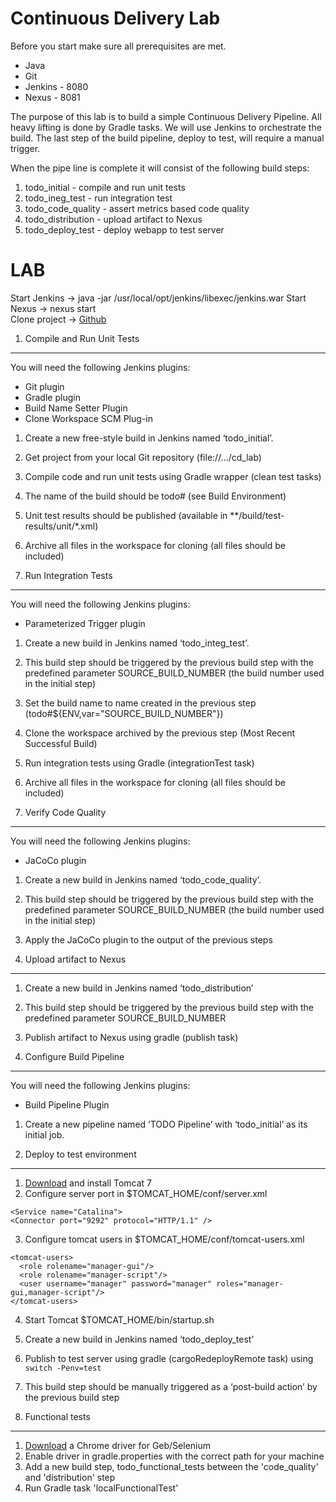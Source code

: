 Continuous Delivery Lab
=======================

Before you start make sure all prerequisites are met.
 
* Java 
* Git
* Jenkins - 8080
* Nexus - 8081


The purpose of this lab is to build a simple Continuous Delivery Pipeline. All heavy lifting 
is done by Gradle tasks. We will use Jenkins to orchestrate the build. The last step of the build 
pipeline, deploy to test, will require a manual trigger.

When the pipe line is complete it will consist of the following build steps:

1. todo_initial - compile and run unit tests 
2. todo_ineg_test - run integration test
3. todo_code_quality - assert metrics based code quality
4. todo_distribution - upload artifact to Nexus
5. todo_deploy_test - deploy webapp to test server


LAB
===

Start Jenkins -> java -jar /usr/local/opt/jenkins/libexec/jenkins.war
Start Nexus   -> nexus start  
Clone project -> [Github](https://github.com/kallestenflo/cd_lab) 

1. Compile and Run Unit Tests
-----------------------------

You will need the following Jenkins plugins: 

* Git plugin
* Gradle plugin
* Build Name Setter Plugin
* Clone Workspace SCM Plug-in

1. Create a new free-style build in Jenkins named ‘todo_initial’.
2. Get project from your local Git repository (file://.../cd_lab)
3. Compile code and run unit tests using Gradle wrapper (clean test tasks)
4. The name of the build should be todo#<build number> (see Build Environment)
5. Unit test results should be published (available in **/build/test-results/unit/*.xml)
6. Archive all files in the workspace for cloning (all files should be included)


2. Run Integration Tests
------------------------

You will need the following Jenkins plugins: 

* Parameterized Trigger plugin

1. Create a new build in Jenkins named ‘todo_integ_test’. 
2. This build step should be triggered by the previous build step with the predefined parameter SOURCE_BUILD_NUMBER (the build number used in the initial step)
3. Set the build name to name created in the previous step (todo#${ENV,var="SOURCE_BUILD_NUMBER"})
4. Clone the workspace archived by the previous step (Most Recent Successful Build)
5. Run integration tests using Gradle (integrationTest task)
6. Archive all files in the workspace for cloning (all files should be included)


3. Verify Code Quality
----------------------
You will need the following Jenkins plugins: 

* JaCoCo plugin

1. Create a new build in Jenkins named ‘todo_code_quality’.
2. This build step should be triggered by the previous build step with the predefined parameter SOURCE_BUILD_NUMBER (the build number used in the initial step)
3. Apply the JaCoCo plugin to the output of the previous steps


4. Upload artifact to Nexus
----------------------------

1. Create a new build in Jenkins named ‘todo_distribution’
2. This build step should be triggered by the previous build step with the predefined parameter SOURCE_BUILD_NUMBER
3. Publish artifact to Nexus using gradle (publish task)


5. Configure Build Pipeline
---------------------------
You will need the following Jenkins plugins: 

* Build Pipeline Plugin

1. Create a new pipeline named ‘TODO Pipeline’ with ‘todo_initial’ as its initial job.


6. Deploy to test environment
-----------------------------

1. [Download](http://tomcat.apache.org/download-70.cgi) and install Tomcat 7 
2. Configure server port in $TOMCAT_HOME/conf/server.xml

  ```
  <Service name="Catalina">
  <Connector port="9292" protocol="HTTP/1.1" />
  ```
3. Configure tomcat users in $TOMCAT_HOME/conf/tomcat-users.xml 

  ```
  <tomcat-users>
    <role rolename="manager-gui"/>
    <role rolename="manager-script"/>
    <user username="manager" password="manager" roles="manager-gui,manager-script"/>
  </tomcat-users>
  ```
4. Start Tomcat $TOMCAT_HOME/bin/startup.sh 
5. Create a new build in Jenkins named ‘todo_deploy_test’
6. Publish to test server using gradle (cargoRedeployRemote task) using `switch -Penv=test`
7. This build step should be manually triggered as a ‘post-build action’ by the previous build step


7. Functional tests
-------------------

1. [Download](https://code.google.com/p/selenium/wiki/ChromeDriver) a Chrome driver for Geb/Selenium 
2. Enable driver in gradle.properties with the correct path for your machine
3. Add a new build step, todo_functional_tests between the 'code_quality' and 'distribution' step
4. Run Gradle task 'localFunctionalTest'

 


